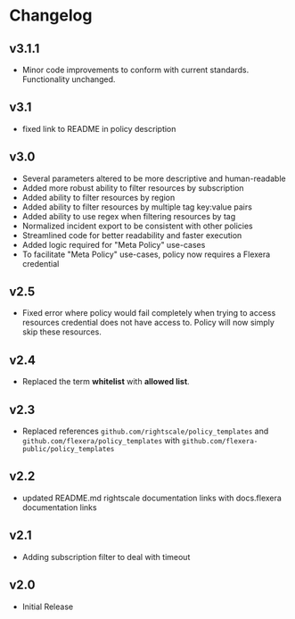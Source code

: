 # Changelog

## v3.1.1

- Minor code improvements to conform with current standards. Functionality unchanged.

## v3.1

- fixed link to README in policy description

## v3.0

- Several parameters altered to be more descriptive and human-readable
- Added more robust ability to filter resources by subscription
- Added ability to filter resources by region
- Added ability to filter resources by multiple tag key:value pairs
- Added ability to use regex when filtering resources by tag
- Normalized incident export to be consistent with other policies
- Streamlined code for better readability and faster execution
- Added logic required for "Meta Policy" use-cases
- To facilitate "Meta Policy" use-cases, policy now requires a Flexera credential

## v2.5

- Fixed error where policy would fail completely when trying to access resources credential does not have access to. Policy will now simply skip these resources.

## v2.4

- Replaced the term **whitelist** with **allowed list**.

## v2.3

- Replaced references `github.com/rightscale/policy_templates` and `github.com/flexera/policy_templates` with `github.com/flexera-public/policy_templates`

## v2.2

- updated README.md rightscale documentation links with docs.flexera documentation links

## v2.1

- Adding subscription filter to deal with timeout

## v2.0

- Initial Release
